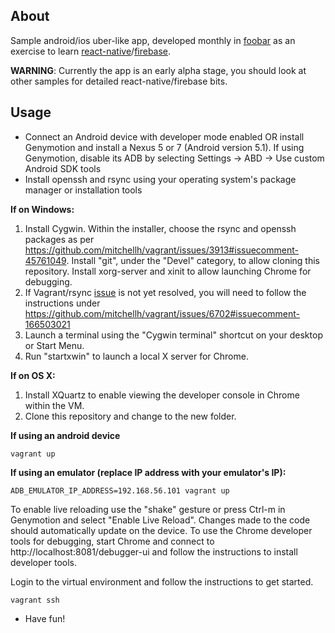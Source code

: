 About
-----

Sample android/ios uber-like app, developed monthly in [foobar](https://github.com/foobar-org) as an exercise to learn [react-native](http://facebook.github.io/react-native/)/[firebase](https://firebase.google.com/).

**WARNING**: Currently the app is an early alpha stage, you should look at other samples for detailed react-native/firebase bits.

Usage
-----

- Connect an Android device with developer mode enabled OR install Genymotion and install a Nexus 5 or 7 (Android version 5.1). If using Genymotion, disable its ADB by selecting Settings -> ABD -> Use custom Android SDK tools
- Install openssh and rsync using your operating system's package manager or installation tools

**If on Windows:**

1. Install Cygwin. Within the installer, choose the rsync and openssh packages as per https://github.com/mitchellh/vagrant/issues/3913#issuecomment-45761049. Install "git", under the "Devel" category, to allow cloning this repository. Install xorg-server and xinit to allow launching Chrome for debugging.
2. If Vagrant/rsync [issue](https://github.com/mitchellh/vagrant/issues/6702) is not yet resolved, you will need to follow the instructions under https://github.com/mitchellh/vagrant/issues/6702#issuecomment-166503021
3. Launch a terminal using the "Cygwin terminal" shortcut on your desktop or Start Menu.
4. Run "startxwin" to launch a local X server for Chrome.

**If on OS X:**

1. Install XQuartz to enable viewing the developer console in Chrome within the VM.
2. Clone this repository and change to the new folder.

**If using an android device**

    vagrant up

**If using an emulator (replace IP address with your emulator's IP):**

    ADB_EMULATOR_IP_ADDRESS=192.168.56.101 vagrant up

To enable live reloading use the "shake" gesture or press Ctrl-m in Genymotion and select "Enable Live Reload". Changes made to the code should automatically update on the device. To use the Chrome developer tools for debugging, start Chrome and connect to http://localhost:8081/debugger-ui and follow the instructions to install developer tools.

Login to the virtual environment and follow the instructions to get started.

    vagrant ssh

- Have fun!
